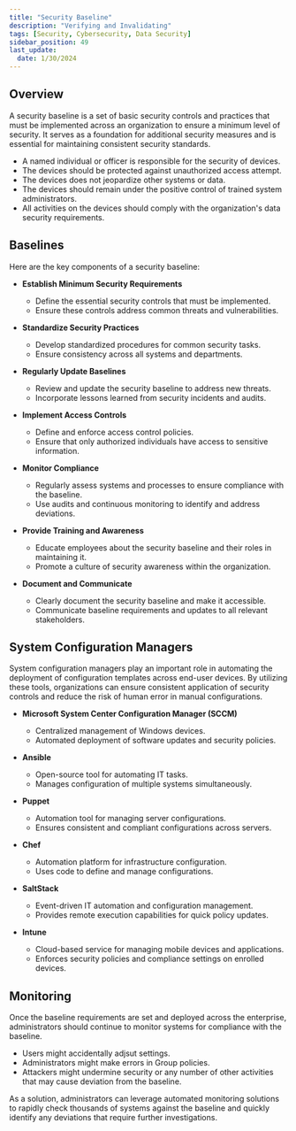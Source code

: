 ```yaml
---
title: "Security Baseline"
description: "Verifying and Invalidating"
tags: [Security, Cybersecurity, Data Security]
sidebar_position: 49
last_update:
  date: 1/30/2024
---
```


## Overview 

A security baseline is a set of basic security controls and practices that must be implemented across an organization to ensure a minimum level of security. It serves as a foundation for additional security measures and is essential for maintaining consistent security standards.

- A named individual or officer is responsible for the security of devices.
- The devices should be protected against unauthorized access attempt.
- The devices does not jeopardize other systems or data.
- The devices should remain under the positive control of trained system administrators.
- All activities on the devices should comply with the organization's data security requirements.

## Baselines 

Here are the key components of a security baseline:

- **Establish Minimum Security Requirements**
  - Define the essential security controls that must be implemented.
  - Ensure these controls address common threats and vulnerabilities.

- **Standardize Security Practices**
  - Develop standardized procedures for common security tasks.
  - Ensure consistency across all systems and departments.

- **Regularly Update Baselines**
  - Review and update the security baseline to address new threats.
  - Incorporate lessons learned from security incidents and audits.

- **Implement Access Controls**
  - Define and enforce access control policies.
  - Ensure that only authorized individuals have access to sensitive information.

- **Monitor Compliance**
  - Regularly assess systems and processes to ensure compliance with the baseline.
  - Use audits and continuous monitoring to identify and address deviations.

- **Provide Training and Awareness**
  - Educate employees about the security baseline and their roles in maintaining it.
  - Promote a culture of security awareness within the organization.

- **Document and Communicate**
  - Clearly document the security baseline and make it accessible.
  - Communicate baseline requirements and updates to all relevant stakeholders.



## System Configuration Managers

System configuration managers play an important role in automating the deployment of configuration templates across end-user devices. By utilizing these tools, organizations can ensure consistent application of security controls and reduce the risk of human error in manual configurations.

- **Microsoft System Center Configuration Manager (SCCM)**
  - Centralized management of Windows devices.
  - Automated deployment of software updates and security policies.
  
- **Ansible**
  - Open-source tool for automating IT tasks.
  - Manages configuration of multiple systems simultaneously.

- **Puppet**
  - Automation tool for managing server configurations.
  - Ensures consistent and compliant configurations across servers.

- **Chef**
  - Automation platform for infrastructure configuration.
  - Uses code to define and manage configurations.

- **SaltStack**
  - Event-driven IT automation and configuration management.
  - Provides remote execution capabilities for quick policy updates.

- **Intune**
  - Cloud-based service for managing mobile devices and applications.
  - Enforces security policies and compliance settings on enrolled devices.


## Monitoring 

Once the baseline requirements are set and deployed across the enterprise, administrators should continue to monitor systems for compliance with the baseline.

- Users might accidentally adjsut settings.
- Administrators might make errors in Group policies.
- Attackers might undermine security or any number of other activities that may cause deviation from the baseline.

As a solution, administrators can leverage automated monitoring solutions to rapidly check thousands of systems against the baseline and quickly identify any deviations that require further investigations.
